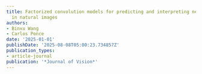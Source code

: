 ```yaml
---
title: Factorized convolution models for predicting and interpreting neuronal tuning
  in natural images
authors:
- Binxu Wang
- Carlos Ponce
date: '2025-01-01'
publishDate: '2025-08-08T05:00:23.734857Z'
publication_types:
- article-journal
publication: '*Journal of Vision*'
---
```

